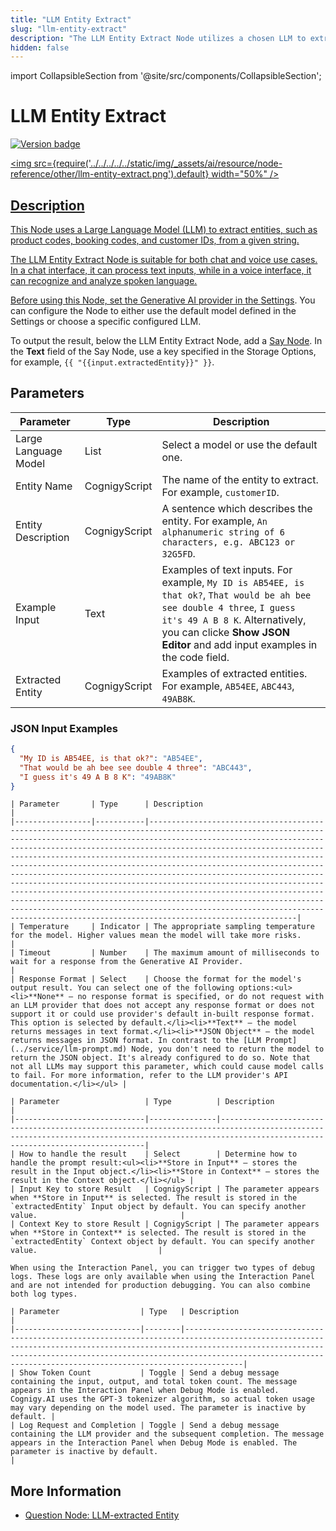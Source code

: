 ```yaml
---
title: "LLM Entity Extract"
slug: "llm-entity-extract"
description: "The LLM Entity Extract Node utilizes a chosen LLM to extract entities, such as product codes, booking codes, and customer IDs, from a given string."
hidden: false
---
```

import CollapsibleSection from '@site/src/components/CollapsibleSection';


# LLM Entity Extract

<a href="../../../../release-notes/4.97.md" /><img src="https://img.shields.io/badge/Added in-v4.97-blue.svg" alt="Version badge" />

<img src={require('../../../../../static/img/_assets/ai/resource/node-reference/other/llm-entity-extract.png').default} width="50%" />

## Description

This Node uses a Large Language Model (LLM) to extract entities, such as product codes, booking codes, and customer IDs, from a given string.

The LLM Entity Extract Node is suitable for both chat and voice use cases. In a chat interface, it can process text inputs, while in a voice interface, it can recognize and analyze spoken language.

Before using this Node, set the Generative AI provider in the [Settings](../../../empower/generative-ai.md#set-up-generative-ai).
You can configure the Node to either use the default model defined in the Settings or choose a specific configured LLM.

To output the result, below the LLM Entity Extract Node, add a [Say Node](../basic/say.md). In the **Text** field of the Say Node, use a key specified in the Storage Options, for example, `{{ "{{input.extractedEntity}}" }}`.

## Parameters

| Parameter            | Type          | Description                                                                                                                                                                                                                              |
|----------------------|---------------|------------------------------------------------------------------------------------------------------------------------------------------------------------------------------------------------------------------------------------------|
| Large Language Model | List          | Select a model or use the default one.                                                                                                                                                                                                   |
| Entity Name          | CognigyScript | The name of the entity to extract. For example, `customerID`.                                                                                                                                                                            |
| Entity Description   | CognigyScript | A sentence which describes the entity. For example, `An alphanumeric string of 6 characters, e.g. ABC123 or 32G5FD`.                                                                                                                     |
| Example Input        | Text          | Examples of text inputs. For example, `My ID is AB54EE, is that ok?`, `That would be ah bee see double 4 three`, `I guess it's 49 A B 8 K`. Alternatively, you can clicke **Show JSON Editor** and add input examples in the code field. |
| Extracted Entity     | CognigyScript | Examples of extracted entities. For example, `AB54EE`, `ABC443`, `49AB8K`.                                                                                                                                                               |

### JSON Input Examples

```json
{
  "My ID is AB54EE, is that ok?": "AB54EE",
  "That would be ah bee see double 4 three": "ABC443",
  "I guess it's 49 A B 8 K": "49AB8K"
}
```

<CollapsibleSection title="Advanced">

    | Parameter       | Type      | Description                                                                                                                                                                                                                                                                                                                                                                                                                                                                                                                                                                                                                                                                                                                                                                                                                       |
    |-----------------|-----------|-----------------------------------------------------------------------------------------------------------------------------------------------------------------------------------------------------------------------------------------------------------------------------------------------------------------------------------------------------------------------------------------------------------------------------------------------------------------------------------------------------------------------------------------------------------------------------------------------------------------------------------------------------------------------------------------------------------------------------------------------------------------------------------------------------------------------------------|
    | Temperature     | Indicator | The appropriate sampling temperature for the model. Higher values mean the model will take more risks.                                                                                                                                                                                                                                                                                                                                                                                                                                                                                                                                                                                                                                                                                                                            |
    | Timeout         | Number    | The maximum amount of milliseconds to wait for a response from the Generative AI Provider.                                                                                                                                                                                                                                                                                                                                                                                                                                                                                                                                                                                                                                                                                                                                        |
    | Response Format | Select    | Choose the format for the model's output result. You can select one of the following options:<ul><li>**None** — no response format is specified, or do not request with an LLM provider that does not accept any response format or does not support it or could use provider's default in-built response format. This option is selected by default.</li><li>**Text** — the model returns messages in text format.</li><li>**JSON Object** — the model returns messages in JSON format. In contrast to the [LLM Prompt](../service/llm-prompt.md) Node, you don't need to return the model to return the JSON object. It's already configured to do so. Note that not all LLMs may support this parameter, which could cause model calls to fail. For more information, refer to the LLM provider's API documentation.</li></ul> |
    

</CollapsibleSection>


<CollapsibleSection title="Storage Options">

    | Parameter                   | Type          | Description                                                                                                                                                                                     |
    |-----------------------------|---------------|-------------------------------------------------------------------------------------------------------------------------------------------------------------------------------------------------|
    | How to handle the result    | Select        | Determine how to handle the prompt result:<ul><li>**Store in Input** — stores the result in the Input object.</li><li>**Store in Context** — stores the result in the Context object.</li></ul> |
    | Input Key to store Result   | CognigyScript | The parameter appears when **Store in Input** is selected. The result is stored in the `extractedEntity` Input object by default. You can specify another value.                                |
    | Context Key to store Result | CognigyScript | The parameter appears  when **Store in Context** is selected. The result is stored in the `extractedEntity` Context object by default. You can specify another value.                           |
    

</CollapsibleSection>


<CollapsibleSection title="Debugging Options">

    When using the Interaction Panel, you can trigger two types of debug logs. These logs are only available when using the Interaction Panel and are not intended for production debugging. You can also combine both log types.
    
    | Parameter                  | Type   | Description                                                                                                                                                                                                                                                                                         |
    |----------------------------|--------|-----------------------------------------------------------------------------------------------------------------------------------------------------------------------------------------------------------------------------------------------------------------------------------------------------|
    | Show Token Count           | Toggle | Send a debug message containing the input, output, and total token count. The message appears in the Interaction Panel when Debug Mode is enabled. Cognigy.AI uses the GPT-3 tokenizer algorithm, so actual token usage may vary depending on the model used. The parameter is inactive by default. |
    | Log Request and Completion | Toggle | Send a debug message containing the LLM provider and the subsequent completion. The message appears in the Interaction Panel when Debug Mode is enabled. The parameter is inactive by default.                                                                                                      |
    

</CollapsibleSection>


## More Information

- [Question Node: LLM-extracted Entity](../basic/question.md#)
